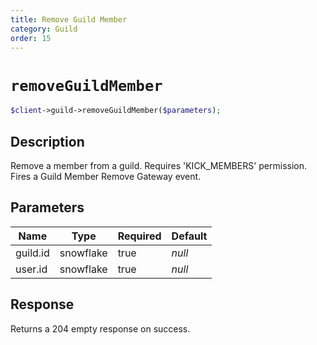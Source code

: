 ```yaml
---
title: Remove Guild Member
category: Guild
order: 15
---
```


# `removeGuildMember`

```php
$client->guild->removeGuildMember($parameters);
```

## Description

Remove a member from a guild. Requires &#039;KICK_MEMBERS&#039; permission.  Fires a Guild Member Remove Gateway event.

## Parameters


Name | Type | Required | Default
--- | --- | --- | ---
guild.id | snowflake | true | *null*
user.id | snowflake | true | *null*

## Response

Returns a 204 empty response on success.

